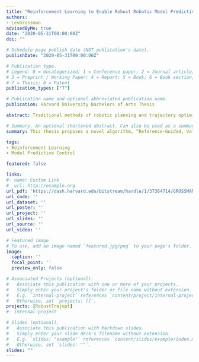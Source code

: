 ```yaml
---
title: "Reinforcement Learning to Enable Robust Robotic Model Predictive Control"
authors:
- LevGrossman
advisedByMe: true
date: "2020-05-31T00:00:00Z"
doi: ""

# Schedule page publish date (NOT publication's date).
publishDate: "2020-05-31T00:00:00Z"

# Publication type.
# Legend: 0 = Uncategorized; 1 = Conference paper; 2 = Journal article;
# 3 = Preprint / Working Paper; 4 = Report; 5 = Book; 6 = Book section;
# 7 = Thesis; 8 = Patent
publication_types: ["7"]

# Publication name and optional abbreviated publication name.
publication: Harvard University Bachelors of Arts Thesis

abstract: Traditional methods of robotic planning and trajectory optimization often break down when environmental conditions change, real-world noise is introduced, or when rewards become sparse. Consequently, much of the work involved in calculating trajectories is done not by algorithms, but by hand - tuning cost functions and engineering rewards. This thesis seeks to minimize this human effort by building on prior work combining both model-based and modelfree methods within an actor-critic framework. This specific synergy allows for the automatic learning of cost functions expressive enough to enable robust robotic planning. This thesis proposes a novel algorithm, “Reference-Guided, Value-Based MPC,” which combines model predictive control (MPC) and reinforcement learning (RL) to compute feasible trajectories for a robotic arm. The algorithm does this while 1) achieving an almost 50% higher planning success rate than standard MPC, 2) solving in sparse environments considered unsolvable by current state of the art algorithms, and 3) generalizing its solutions to different environment initializations.

# Summary. An optional shortened abstract. Can also be used as a summary for an extended abstract or poster etc.
summary: This thesis proposes a novel algorithm, “Reference-Guided, Value-Based MPC,” which combines model predictive control (MPC) and reinforcement learning (RL) to compute feasible trajectories for a robotic arm. The algorithm does this while 1) achieving an almost 50% higher planning success rate than standard MPC, 2) solving in sparse environments considered unsolvable by current state of the art algorithms, and 3) generalizing its solutions to different environment initializations.

tags:
- Reinforcement Learning
- Model Predictive Control

featured: false

links:
#- name: Custom Link
#  url: http://example.org
url_pdf: 'https://dash.harvard.edu/bitstream/handle/1/37364714/GROSSMAN-SENIORTHESIS-2020.pdf?sequence=1&isAllowed=y'
url_code: ''
url_dataset: ''
url_poster: ''
url_project: ''
url_slides: ''
url_source: ''
url_video: ''

# Featured image
# To use, add an image named `featured.jpg/png` to your page's folder. 
image:
  caption: ''
  focal_point: ''
  preview_only: false

# Associated Projects (optional).
#   Associate this publication with one or more of your projects.
#   Simply enter your project's folder or file name without extension.
#   E.g. `internal-project` references `content/project/internal-project/index.md`.
#   Otherwise, set `projects: []`.
projects: [RobustTrajopt]
#- internal-project

# Slides (optional).
#   Associate this publication with Markdown slides.
#   Simply enter your slide deck's filename without extension.
#   E.g. `slides: "example"` references `content/slides/example/index.md`.
#   Otherwise, set `slides: ""`.
slides: ""
---
```


<!-- {{% alert note %}}
Click the *Cite* button above to demo the feature to enable visitors to import publication metadata into their reference management software.
{{% /alert %}}

{{% alert note %}}
Click the *Slides* button above to demo Academic's Markdown slides feature.
{{% /alert %}} -->

<!-- Supplementary notes can be added here, including [code and math](https://sourcethemes.com/academic/docs/writing-markdown-latex/). -->

